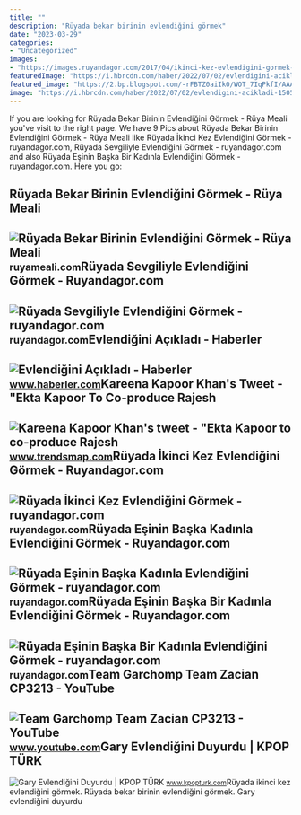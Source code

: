 ```yaml
---
title: ""
description: "Rüyada bekar birinin evlendiğini görmek"
date: "2023-03-29"
categories:
- "Uncategorized"
images:
- "https://images.ruyandagor.com/2017/04/ikinci-kez-evlendigini-gormek-1749.jpg"
featuredImage: "https://i.hbrcdn.com/haber/2022/07/02/evlendigini-acikladi-15053895_amp.jpg"
featured_image: "https://2.bp.blogspot.com/-rFBTZ0aiIk0/WOT_7IqPkfI/AAAAAAAACgk/pLe1MeTM8uIUY5yuqCDlT9AxiQRqGRhawCK4B/s1600/gary-evlendigini-duyurdu.jpg"
image: "https://i.hbrcdn.com/haber/2022/07/02/evlendigini-acikladi-15053895_amp.jpg"
---
```


If you are looking for Rüyada Bekar Birinin Evlendiğini Görmek - Rüya Meali you've visit to the right page. We have 9 Pics about Rüyada Bekar Birinin Evlendiğini Görmek - Rüya Meali like Rüyada İkinci Kez Evlendiğini Görmek - ruyandagor.com, Rüyada Sevgiliyle Evlendiğini Görmek - ruyandagor.com and also Rüyada Eşinin Başka Bir Kadınla Evlendiğini Görmek - ruyandagor.com. Here you go:

Rüyada Bekar Birinin Evlendiğini Görmek - Rüya Meali
----------------------------------------------------

 ![Rüyada Bekar Birinin Evlendiğini Görmek - Rüya Meali](http://ruyameali.com/wp-content/uploads/2019/03/ruyada-bekar-birinin-evlendigini-dugun-yaptigini-gormek-810x540.jpg) <small>ruyameali.com</small>Rüyada Sevgiliyle Evlendiğini Görmek - Ruyandagor.com
-----------------------------------------------------

 ![Rüyada Sevgiliyle Evlendiğini Görmek - ruyandagor.com](https://images.ruyandagor.com/2017/11/sevgiliyle-evlendigini-gormek-1619.jpg) <small>ruyandagor.com</small>Evlendiğini Açıkladı - Haberler
-------------------------------

 ![Evlendiğini Açıkladı - Haberler](https://i.hbrcdn.com/haber/2022/07/02/evlendigini-acikladi-15053895_amp.jpg) <small>www.haberler.com</small>Kareena Kapoor Khan's Tweet - "Ekta Kapoor To Co-produce Rajesh
---------------------------------------------------------------

 ![Kareena Kapoor Khan's tweet - "Ekta Kapoor to co-produce Rajesh](https://pbs.twimg.com/media/Fcyada8X0AANSFu.jpg) <small>www.trendsmap.com</small>Rüyada İkinci Kez Evlendiğini Görmek - Ruyandagor.com
-----------------------------------------------------

 ![Rüyada İkinci Kez Evlendiğini Görmek - ruyandagor.com](https://images.ruyandagor.com/2017/04/ikinci-kez-evlendigini-gormek-1749.jpg) <small>ruyandagor.com</small>Rüyada Eşinin Başka Kadınla Evlendiğini Görmek - Ruyandagor.com
---------------------------------------------------------------

 ![Rüyada Eşinin Başka Kadınla Evlendiğini Görmek - ruyandagor.com](https://images.ruyandagor.com/2017/05/esinin-baska-kadinla-evlendigini-gormek-1242.jpg) <small>ruyandagor.com</small>Rüyada Eşinin Başka Bir Kadınla Evlendiğini Görmek - Ruyandagor.com
-------------------------------------------------------------------

 ![Rüyada Eşinin Başka Bir Kadınla Evlendiğini Görmek - ruyandagor.com](https://images.ruyandagor.com/2017/04/esinin-baska-bir-kadinla-evlendigini-gormek-1601.jpg) <small>ruyandagor.com</small>Team Garchomp Team Zacian CP3213 - YouTube
------------------------------------------

 ![Team Garchomp Team Zacian CP3213 - YouTube](https://i.ytimg.com/vi/HYLCwcE-Dgc/maxres2.jpg?sqp=-oaymwEoCIAKENAF8quKqQMcGADwAQH4AYwCgALgA4oCDAgAEAEYRSBHKGUwDw==&rs=AOn4CLC_ulBvmvqa2cf2uT56Qfk3FCYaDA) <small>www.youtube.com</small>Gary Evlendiğini Duyurdu | KPOP TÜRK
------------------------------------

 ![Gary Evlendiğini Duyurdu | KPOP TÜRK](https://2.bp.blogspot.com/-rFBTZ0aiIk0/WOT_7IqPkfI/AAAAAAAACgk/pLe1MeTM8uIUY5yuqCDlT9AxiQRqGRhawCK4B/s1600/gary-evlendigini-duyurdu.jpg) <small>www.kpopturk.com</small>Rüyada i̇kinci kez evlendiğini görmek. Rüyada bekar birinin evlendiğini görmek. Gary evlendiğini duyurdu
